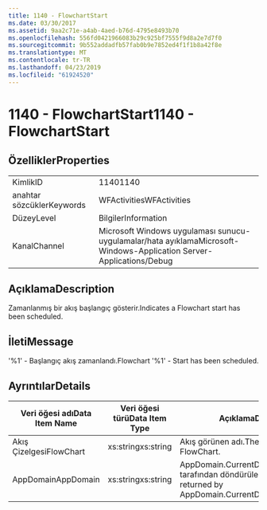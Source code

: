 ```yaml
---
title: 1140 - FlowchartStart
ms.date: 03/30/2017
ms.assetid: 9aa2c71e-a4ab-4aed-b76d-4795e8493b70
ms.openlocfilehash: 556fd0421966083b29c925bf7555f9d8a2e7d7f0
ms.sourcegitcommit: 9b552addadfb57fab0b9e7852ed4f1f1b8a42f8e
ms.translationtype: MT
ms.contentlocale: tr-TR
ms.lasthandoff: 04/23/2019
ms.locfileid: "61924520"
---
```

# <a name="1140---flowchartstart"></a><span data-ttu-id="eaebf-102">1140 - FlowchartStart</span><span class="sxs-lookup"><span data-stu-id="eaebf-102">1140 - FlowchartStart</span></span>
## <a name="properties"></a><span data-ttu-id="eaebf-103">Özellikler</span><span class="sxs-lookup"><span data-stu-id="eaebf-103">Properties</span></span>  
  
|||  
|-|-|  
|<span data-ttu-id="eaebf-104">Kimlik</span><span class="sxs-lookup"><span data-stu-id="eaebf-104">ID</span></span>|<span data-ttu-id="eaebf-105">1140</span><span class="sxs-lookup"><span data-stu-id="eaebf-105">1140</span></span>|  
|<span data-ttu-id="eaebf-106">anahtar sözcükler</span><span class="sxs-lookup"><span data-stu-id="eaebf-106">Keywords</span></span>|<span data-ttu-id="eaebf-107">WFActivities</span><span class="sxs-lookup"><span data-stu-id="eaebf-107">WFActivities</span></span>|  
|<span data-ttu-id="eaebf-108">Düzey</span><span class="sxs-lookup"><span data-stu-id="eaebf-108">Level</span></span>|<span data-ttu-id="eaebf-109">Bilgiler</span><span class="sxs-lookup"><span data-stu-id="eaebf-109">Information</span></span>|  
|<span data-ttu-id="eaebf-110">Kanal</span><span class="sxs-lookup"><span data-stu-id="eaebf-110">Channel</span></span>|<span data-ttu-id="eaebf-111">Microsoft Windows uygulaması sunucu-uygulamalar/hata ayıklama</span><span class="sxs-lookup"><span data-stu-id="eaebf-111">Microsoft-Windows-Application Server-Applications/Debug</span></span>|  
  
## <a name="description"></a><span data-ttu-id="eaebf-112">Açıklama</span><span class="sxs-lookup"><span data-stu-id="eaebf-112">Description</span></span>  
 <span data-ttu-id="eaebf-113">Zamanlanmış bir akış başlangıç gösterir.</span><span class="sxs-lookup"><span data-stu-id="eaebf-113">Indicates a Flowchart start has been scheduled.</span></span>  
  
## <a name="message"></a><span data-ttu-id="eaebf-114">İleti</span><span class="sxs-lookup"><span data-stu-id="eaebf-114">Message</span></span>  
 <span data-ttu-id="eaebf-115">'%1' - Başlangıç akış zamanlandı.</span><span class="sxs-lookup"><span data-stu-id="eaebf-115">Flowchart '%1' - Start has been scheduled.</span></span>  
  
## <a name="details"></a><span data-ttu-id="eaebf-116">Ayrıntılar</span><span class="sxs-lookup"><span data-stu-id="eaebf-116">Details</span></span>  
  
|<span data-ttu-id="eaebf-117">Veri öğesi adı</span><span class="sxs-lookup"><span data-stu-id="eaebf-117">Data Item Name</span></span>|<span data-ttu-id="eaebf-118">Veri öğesi türü</span><span class="sxs-lookup"><span data-stu-id="eaebf-118">Data Item Type</span></span>|<span data-ttu-id="eaebf-119">Açıklama</span><span class="sxs-lookup"><span data-stu-id="eaebf-119">Description</span></span>|  
|--------------------|--------------------|-----------------|  
|<span data-ttu-id="eaebf-120">Akış Çizelgesi</span><span class="sxs-lookup"><span data-stu-id="eaebf-120">FlowChart</span></span>|<span data-ttu-id="eaebf-121">xs:string</span><span class="sxs-lookup"><span data-stu-id="eaebf-121">xs:string</span></span>|<span data-ttu-id="eaebf-122">Akış görünen adı.</span><span class="sxs-lookup"><span data-stu-id="eaebf-122">The display name of the FlowChart.</span></span>|  
|<span data-ttu-id="eaebf-123">AppDomain</span><span class="sxs-lookup"><span data-stu-id="eaebf-123">AppDomain</span></span>|<span data-ttu-id="eaebf-124">xs:string</span><span class="sxs-lookup"><span data-stu-id="eaebf-124">xs:string</span></span>|<span data-ttu-id="eaebf-125">AppDomain.CurrentDomain.FriendlyName tarafından döndürülen dize.</span><span class="sxs-lookup"><span data-stu-id="eaebf-125">The string returned by AppDomain.CurrentDomain.FriendlyName.</span></span>|
